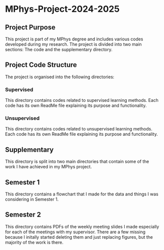 # MPhys-Project-2024-2025

## Project Purpose

This project is part of my MPhys degree and includes various codes developed during my research. The project is divided into two main sections: The code and the supplementary directory.

## Project Code Structure

The project is organised into the following directories:

### Supervised

This directory contains codes related to supervised learning methods. Each code has its own ReadMe file explaining its purpose and functionality.

### Unsupervised

This directory contains codes related to unsupervised learning methods. Each code has its own ReadMe file explaining its purpose and functionality.

## Supplementary 

This directory is split into two main directories that contain some of the work I have achieved in my MPhys project.

## Semester 1

This directory contains a flowchart that I made for the data and things I was considering in Semester 1.

## Semester 2

This directory contains PDFs of the weekly meeting slides I made especially for each of the meetings with my supervisor. There are a few missing because I initally started deleting them and just replacing figures, but the majority of the work is there.
